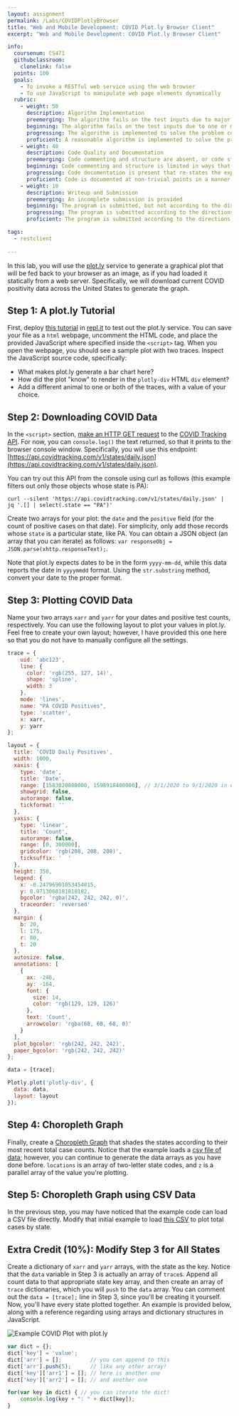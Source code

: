 ```yaml
---
layout: assignment
permalink: /Labs/COVIDPlotlyBrowser
title: "Web and Mobile Development: COVID Plot.ly Browser Client"
excerpt: "Web and Mobile Development: COVID Plot.ly Browser Client"

info:
  coursenum: CS471
  githubclassroom:
    clonelink: false
  points: 100
  goals:
    - To invoke a RESTful web service using the web browser
    - To use JavaScript to manipulate web page elements dynamically
  rubric:
    - weight: 50
      description: Algorithm Implementation
      preemerging: The algorithm fails on the test inputs due to major issues, or the program fails to compile and/or run
      beginning: The algorithm fails on the test inputs due to one or more minor issues
      progressing: The algorithm is implemented to solve the problem correctly according to given test inputs, but would fail if executed in a general case due to a minor issue or omission in the algorithm design or implementation
      proficient: A reasonable algorithm is implemented to solve the problem which correctly solves the problem according to the given test inputs, and would be reasonably expected to solve the problem in the general case
    - weight: 40
      description: Code Quality and Documentation
      preemerging: Code commenting and structure are absent, or code structure departs significantly from best practice, and/or the code departs significantly from the style guide
      beginning: Code commenting and structure is limited in ways that reduce the readability of the program, and/or there are minor departures from the style guide
      progressing: Code documentation is present that re-states the explicit code definitions, and/or code is written that mostly adheres to the style guide
      proficient: Code is documented at non-trivial points in a manner that enhances the readability of the program, and code is written according to the style guide
    - weight: 10
      description: Writeup and Submission
      preemerging: An incomplete submission is provided
      beginning: The program is submitted, but not according to the directions in one or more ways (for example, because it is lacking a readme writeup)
      progressing: The program is submitted according to the directions with a minor omission or correction needed
      proficient: The program is submitted according to the directions, including a readme writeup describing the solution

tags:
  - restclient
  
---
```


In this lab, you will use the [plot.ly](http://plot.ly) service to generate a graphical plot that will be fed back to your browser as an image, as if you had loaded it statically from a web server.  Specifically, we will download current COVID positivity data across the United States to generate the graph.

## Step 1: A plot.ly Tutorial
First, deploy [this tutorial](https://chart-studio.plotly.com/~PlotBot/880.js) in [repl.it](http://repl.it) to test out the plot.ly service.  You can save your file as a `html` webpage, uncomment the HTML code, and place the provided JavaScript where specified inside the `<script>` tag.  When you open the webpage, you should see a sample plot with two traces.  Inspect the JavaScript source code, specifically:

* What makes plot.ly generate a bar chart here?
* How did the plot "know" to render in the `plotly-div` HTML `div` element?
* Add a different animal to one or both of the traces, with a value of your choice.

## Step 2: Downloading COVID Data
In the `<script>` section, [make an HTTP GET request](https://www.w3schools.com/xml/xml_http.asp) to the [COVID Tracking API](https://covidtracking.com/data/api).  For now, you can `console.log()` the text returned, so that it prints to the browser console window.  Specifically, you will use this endpoint: [https://api.covidtracking.com/v1/states/daily.json](https://api.covidtracking.com/v1/states/daily.json).  

You can try out this API from the console using curl as follows (this example filters out only those objects whose state is PA):

`curl --silent 'https://api.covidtracking.com/v1/states/daily.json' | jq '.[] | select(.state == "PA")'`

Create two arrays for your plot: the `date` and the `positive` field (for the count of positive cases on that date).  For simplicity, only add those records whose `state` is a particular state, like PA.  You can obtain a JSON object (an array that you can iterate) as follows: `var responseObj = JSON.parse(xhttp.responseText);`.

Note that plot.ly expects dates to be in the form `yyyy-mm-dd`, while this data reports the date in `yyyymmdd` format.  Using the `str.substring` method, convert your date to the proper format.

## Step 3: Plotting COVID Data
Name your two arrays `xarr` and `yarr` for your dates and positive test counts, respectively.  You can use the following layout to plot your values in plot.ly.  Feel free to create your own layout; however, I have provided this one here so that you do not have to manually configure all the settings.

```javascript
trace = {
    uid: 'abc123',
    line: {
      color: 'rgb(255, 127, 14)', 
      shape: 'spline', 
      width: 3
    },  
    mode: 'lines', 
    name: "PA COVID Positives",
    type: 'scatter', 
    x: xarr,
    y: yarr
};

layout = {
  title: 'COVID Daily Positives', 
  width: 1000, 
  xaxis: {
    type: 'date', 
    title: 'Date', 
    range: [1583020800000, 1598918400000], // 3/1/2020 to 9/1/2020 in epoch milliseconds (https://www.epochconverter.com/)
    showgrid: false, 
    autorange: false, 
    tickformat: ''
  }, 
  yaxis: {
    type: 'linear', 
    title: 'Count', 
    autorange: false,
    range: [0, 300000],
    gridcolor: 'rgb(208, 208, 208)', 
    ticksuffix: '  '
  }, 
  height: 350, 
  legend: {
    x: -0.24796901053454015, 
    y: 0.9713068181818182, 
    bgcolor: 'rgba(242, 242, 242, 0)', 
    traceorder: 'reversed'
  }, 
  margin: {
    b: 20, 
    l: 175, 
    r: 80, 
    t: 20
  }, 
  autosize: false, 
  annotations: [
    {
      ax: -246, 
      ay: -164, 
      font: {
        size: 14, 
        color: 'rgb(129, 129, 126)'
      }, 
      text: 'Count', 
      arrowcolor: 'rgba(68, 68, 68, 0)'
    }
  ], 
  plot_bgcolor: 'rgb(242, 242, 242)', 
  paper_bgcolor: 'rgb(242, 242, 242)'            
};

data = [trace];

Plotly.plot('plotly-div', {
  data: data,
  layout: layout
}); 
```

## Step 4: Choropleth Graph
Finally, create a [Choropleth Graph](https://plotly.com/javascript/choropleth-maps/#usa-choropleth-map) that shades the states according to their most recent total case counts.  Notice that the example loads a [csv file of data](https://raw.githubusercontent.com/plotly/datasets/master/2011_us_ag_exports.csv); however, you can continue to generate the data arrays as you have done before.  `locations` is an array of two-letter state codes, and `z` is a parallel array of the value you're plotting.  

## Step 5: Choropleth Graph using CSV Data

In the previous step, you may have noticed that the example code can load a CSV file directly.  Modify that initial example to load [this CSV](https://api.covidtracking.com/v1/states/current.csv) to plot total cases by state.

## Extra Credit (10%): Modify Step 3 for All States
Create a dictionary of `xarr` and `yarr` arrays, with the state as the key.  Notice that the `data` variable in Step 3 is actually an array of `trace`s.  Append all count data to that appropriate state key array, and then create an array of `trace` dictionaries, which you will `push` to the `data` array.  You can comment out the `data = [trace];` line in Step 3, since you'll be creating it yourself.  Now, you'll have every state plotted together.  An example is provided below, along with a reference regarding using arrays and dictionary structures in JavaScript.

![Example COVID Plot with plot.ly](../images/lab-covidplotlybrowser/covid-plotly.png)

```javascript
var dict = {};
dict['key'] = 'value';
dict['arr'] = [];         // you can append to this
dict['arr'].push(5);      // like any other array!
dict['key']['arr1'] = []; // here is another one
dict['key']['arr2'] = []; // and another one

for(var key in dict) { // you can iterate the dict!
    console.log(key + ": " + dict[key]);
}
```